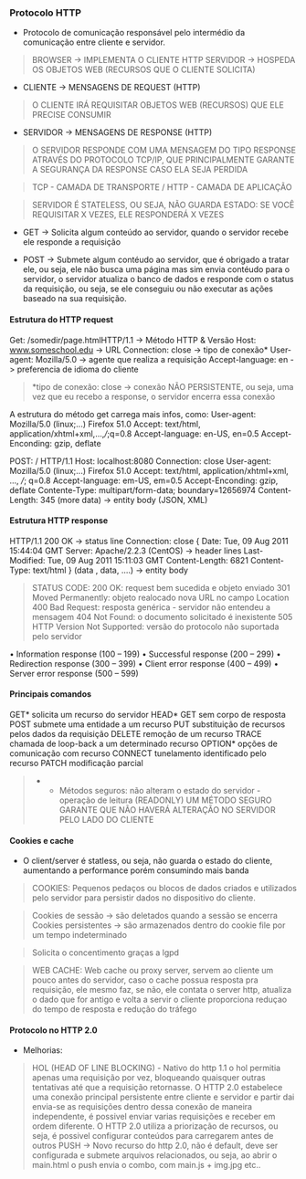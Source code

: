 ### Protocolo HTTP

- Protocolo de comunicação responsável pelo intermédio da comunicação entre cliente e servidor.

> BROWSER -> IMPLEMENTA O CLIENTE HTTP
> SERVIDOR -> HOSPEDA OS OBJETOS WEB (RECURSOS QUE O CLIENTE SOLICITA)

- CLIENTE -> MENSAGENS DE REQUEST (HTTP)
> O CLIENTE IRÁ REQUISITAR OBJETOS WEB (RECURSOS) QUE ELE PRECISE CONSUMIR

- SERVIDOR -> MENSAGENS DE RESPONSE (HTTP)
> O SERVIDOR RESPONDE COM UMA MENSAGEM DO TIPO RESPONSE ATRAVÉS DO PROTOCOLO TCP/IP, QUE PRINCIPALMENTE GARANTE A SEGURANÇA DA RESPONSE CASO ELA SEJA PERDIDA

> TCP - CAMADA DE TRANSPORTE / HTTP - CAMADA DE APLICAÇÃO

> SERVIDOR É STATELESS, OU SEJA, NÃO GUARDA ESTADO: SE VOCÊ REQUISITAR X VEZES, ELE RESPONDERÁ X VEZES

- GET -> Solicita algum conteúdo ao servidor, quando o servidor recebe ele responde a requisição

- POST ->  Submete algum contéudo ao servidor, que é obrigado a tratar ele, ou seja, ele não busca uma página mas sim envia contéudo para o servidor, o servidor atualiza o banco de dados e responde com o status da requisição, ou seja, se ele conseguiu ou não executar as ações baseado na sua requisição.

#### Estrutura do HTTP request

Get: /somedir/page.htmlHTTP/1.1 -> Método HTTP & Versão
Host: www.someschool.edu -> URL
Connection: close -> tipo de conexão*
User-agent: Mozilla/5.0 -> agente que realiza a requisição
Accept-language: en -> preferencia de idioma do cliente

> *tipo de conexão: close -> conexão NÃO PERSISTENTE, ou seja, uma vez que eu recebo a response, o servidor encerra essa conexão

A estrutura do método get carrega mais infos, como:
User-agent: Mozilla/5.0 (linux;...) Firefox 51.0
Accept: text/html, application/xhtml+xml,...,*/*;q=0.8
Accept-language: en-US, en=0.5
Accept-Enconding: gzip, deflate

POST: / HTTP/1.1
Host: localhost:8080
Connection: close
User-agent: Mozilla/5.0 (linux;...) Firefox 51.0
Accept: text/html, application/xhtml+xml, ..., */*; q=0.8
Accept-language: em-US, em=0.5
Accept-Enconding: gzip, deflate
Contente-Type: multipart/form-data; boundary=12656974
Content-Length: 345
(more data) -> entity body (JSON, XML)

#### Estrutura HTTP response

HTTP/1.1 200 OK -> status line
Connection: close                           {
Date: Tue, 09 Aug 2011 15:44:04 GMT
Server: Apache/2.2.3 (CentOS)                   -> header lines
Last-Modified: Tue, 09 Aug 2011 15:11:03 GMT
Content-Length: 6821
Content-Type: text/html                     }
(data , data, ....) -> entity body

> STATUS CODE: 
>200 OK: request bem sucedida e objeto enviado
>301 Moved Permanently: objeto realocado nova URL no campo Location
>400 Bad Request: resposta genérica - servidor não entendeu a mensagem
>404 Not Found: o documento solicitado é inexistente
>505 HTTP Version Not Supported: versão do protocolo não suportada pelo servidor

• Information response (100 – 199)
• Successful response (200 – 299)
• Redirection response (300 – 399)
• Client error response (400 – 499)
• Server error response (500 – 599)



#### Principais comandos

GET* solicita um recurso do servidor
HEAD* GET sem corpo de resposta
POST submete uma entidade a um recurso
PUT substituição de recursos pelos dados da requisição
DELETE remoção de um recurso
TRACE chamada de loop-back a um determinado recurso
OPTION* opções de comunicação com recurso
CONNECT tunelamento identificado pelo recurso
PATCH modificação parcial

> * - Métodos seguros: não alteram o estado do servidor - operação de leitura (READONLY)
> UM MÉTODO SEGURO GARANTE QUE NÃO HAVERÁ ALTERAÇÃO NO SERVIDOR PELO LADO DO CLIENTE

#### Cookies e cache

- O client/server é statless, ou seja, não guarda o estado do cliente, aumentando a performance porém consumindo mais banda 

> COOKIES:
>Pequenos pedaços ou blocos de dados criados e utilizados pelo servidor para persistir dados no dispositivo do cliente.

> Cookies de sessão -> são deletados quando a sessão se encerra
> Cookies persistentes -> são armazenados dentro do cookie file por um tempo indeterminado

> Solicita o concentimento graças a lgpd

> WEB CACHE:
> Web cache ou proxy server, servem ao cliente um pouco antes do servidor, caso o cache possua resposta pra requisição, ele mesmo faz, se não, ele contata o server http, atualiza o dado que for antigo e volta a servir o cliente
> proporciona reduçao do tempo de resposta e redução do tráfego


#### Protocolo no HTTP 2.0

- Melhorias:
> HOL (HEAD OF LINE BLOCKING) - Nativo do http 1.1 o hol permitia apenas uma requisição por vez, bloqueando quaisquer outras tentativas até que a requisição retornasse. O HTTP 2.0 estabelece uma conexão principal persistente entre cliente e servidor e partir dai envia-se as requisições dentro dessa conexão de maneira independente, é possivel enviar varias requisições e receber em ordem diferente.
> O HTTP 2.0 utiliza a priorização de recursos, ou seja, é possivel configurar conteúdos para carregarem antes de outros
> PUSH -> Novo recurso do http 2.0, não é default, deve ser configurada e submete arquivos relacionados, ou seja, ao abrir o main.html o push envia o combo, com main.js + img.jpg etc..




